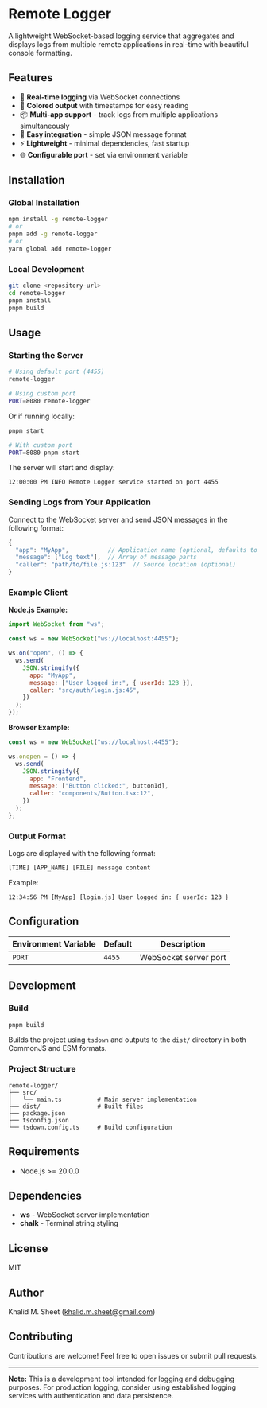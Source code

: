 # Remote Logger

A lightweight WebSocket-based logging service that aggregates and displays logs from multiple remote applications in real-time with beautiful console formatting.

## Features

- 🚀 **Real-time logging** via WebSocket connections
- 🎨 **Colored output** with timestamps for easy reading
- 📦 **Multi-app support** - track logs from multiple applications simultaneously
- 🔧 **Easy integration** - simple JSON message format
- ⚡ **Lightweight** - minimal dependencies, fast startup
- 🌐 **Configurable port** - set via environment variable

## Installation

### Global Installation

```bash
npm install -g remote-logger
# or
pnpm add -g remote-logger
# or
yarn global add remote-logger
```

### Local Development

```bash
git clone <repository-url>
cd remote-logger
pnpm install
pnpm build
```

## Usage

### Starting the Server

```bash
# Using default port (4455)
remote-logger

# Using custom port
PORT=8080 remote-logger
```

Or if running locally:

```bash
pnpm start

# With custom port
PORT=8080 pnpm start
```

The server will start and display:

```
12:00:00 PM INFO Remote Logger service started on port 4455
```

### Sending Logs from Your Application

Connect to the WebSocket server and send JSON messages in the following format:

```javascript
{
  "app": "MyApp",           // Application name (optional, defaults to "Default")
  "message": ["Log text"],  // Array of message parts
  "caller": "path/to/file.js:123"  // Source location (optional)
}
```

### Example Client

**Node.js Example:**

```javascript
import WebSocket from "ws";

const ws = new WebSocket("ws://localhost:4455");

ws.on("open", () => {
  ws.send(
    JSON.stringify({
      app: "MyApp",
      message: ["User logged in:", { userId: 123 }],
      caller: "src/auth/login.js:45",
    })
  );
});
```

**Browser Example:**

```javascript
const ws = new WebSocket("ws://localhost:4455");

ws.onopen = () => {
  ws.send(
    JSON.stringify({
      app: "Frontend",
      message: ["Button clicked:", buttonId],
      caller: "components/Button.tsx:12",
    })
  );
};
```

### Output Format

Logs are displayed with the following format:

```
[TIME] [APP_NAME] [FILE] message content
```

Example:

```
12:34:56 PM [MyApp] [login.js] User logged in: { userId: 123 }
```

## Configuration

| Environment Variable | Default | Description           |
| -------------------- | ------- | --------------------- |
| `PORT`               | `4455`  | WebSocket server port |

## Development

### Build

```bash
pnpm build
```

Builds the project using `tsdown` and outputs to the `dist/` directory in both CommonJS and ESM formats.

### Project Structure

```
remote-logger/
├── src/
│   └── main.ts          # Main server implementation
├── dist/                # Built files
├── package.json
├── tsconfig.json
└── tsdown.config.ts     # Build configuration
```

## Requirements

- Node.js >= 20.0.0

## Dependencies

- **ws** - WebSocket server implementation
- **chalk** - Terminal string styling

## License

MIT

## Author

Khalid M. Sheet (khalid.m.sheet@gmail.com)

## Contributing

Contributions are welcome! Feel free to open issues or submit pull requests.

---

**Note:** This is a development tool intended for logging and debugging purposes. For production logging, consider using established logging services with authentication and data persistence.
